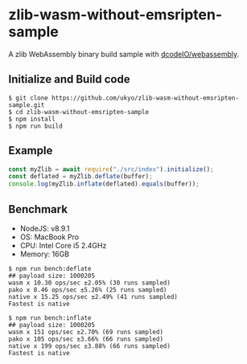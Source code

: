 # zlib-wasm-without-emsripten-sample

A zlib WebAssembly binary build sample with [dcodeIO/webassembly](https://github.com/dcodeIO/webassembly).

## Initialize and Build code

```
$ git clone https://github.com/ukyo/zlib-wasm-without-emsripten-sample.git
$ cd zlib-wasm-without-emsripten-sample
$ npm install
$ npm run build
``` 

## Example

```js
const myZlib = await require("./src/index").initialize();
const deflated = myZlib.deflate(buffer);
console.log(myZlib.inflate(deflated).equals(buffer));
```

## Benchmark

* NodeJS: v8.9.1
* OS: MacBook Pro
* CPU: Intel Core i5 2.4GHz 
* Memory: 16GB

```
$ npm run bench:deflate
## payload size: 1000205
wasm x 10.30 ops/sec ±2.05% (30 runs sampled)
pako x 8.46 ops/sec ±5.26% (25 runs sampled)
native x 15.25 ops/sec ±2.49% (41 runs sampled)
Fastest is native

$ npm run bench:inflate
## payload size: 1000205
wasm x 151 ops/sec ±2.70% (69 runs sampled)
pako x 105 ops/sec ±3.66% (66 runs sampled)
native x 199 ops/sec ±3.88% (66 runs sampled)
Fastest is native
```